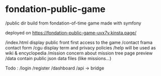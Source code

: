 # fondation-public-game
/public dir build from fondation-of-time game made with symfony

deployed on https://fondation-public-game-uvx7v.kinsta.page/

/index.html display public front first access to the game
/contact frama contact form
/cgu display term and privacy policies
/help will be used as wiki & encyclopedia
/mission concern about mission tree page preview
/data contain public json data files (like missions...)

Todo : 
/login
/register
/dashboard
/api -> bridge
